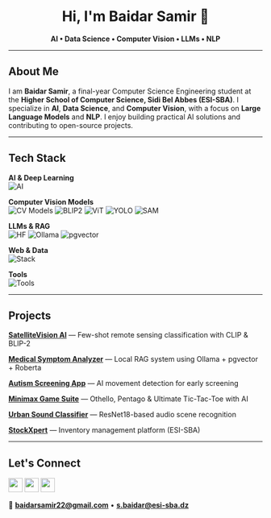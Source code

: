 <div align="center">

# Hi, I'm Baidar Samir 👋

**AI • Data Science • Computer Vision • LLMs • NLP**

</div>

---

## About Me

I am **Baidar Samir**, a final-year Computer Science Engineering student at the **Higher School of Computer Science, Sidi Bel Abbes (ESI-SBA)**. I specialize in **AI**, **Data Science**, and **Computer Vision**, with a focus on **Large Language Models** and **NLP**. I enjoy building practical AI solutions and contributing to open-source projects.

---

## Tech Stack

**AI & Deep Learning**  
![AI](https://skillicons.dev/icons?i=pytorch,tensorflow,opencv,python)

**Computer Vision Models**  
![CV Models](https://img.shields.io/badge/CLIP-000?style=flat) ![BLIP2](https://img.shields.io/badge/BLIP--2-000?style=flat) ![ViT](https://img.shields.io/badge/ViT-000?style=flat) ![YOLO](https://img.shields.io/badge/YOLO-000?style=flat) ![SAM](https://img.shields.io/badge/SAM-000?style=flat)

**LLMs & RAG**  
![HF](https://img.shields.io/badge/🤗_Transformers-yellow?style=flat) ![Ollama](https://img.shields.io/badge/Ollama-black?style=flat) ![pgvector](https://img.shields.io/badge/pgvector-blue?style=flat)

**Web & Data**  
![Stack](https://skillicons.dev/icons?i=react,nodejs,flask,fastapi,postgresql,mongodb)

**Tools**  
![Tools](https://skillicons.dev/icons?i=vscode,git,docker,aws,figma)

---

## Projects

**[SatelliteVision AI](https://github.com/BaidarSamir/Projet-2CS)** — Few-shot remote sensing classification with CLIP & BLIP-2

**[Medical Symptom Analyzer](https://github.com/BaidarSamir/medical-llm)** — Local RAG system using Ollama + pgvector + Roberta

**[Autism Screening App](https://github.com/BaidarSamir/autism_gesture)** — AI movement detection for early screening

**[Minimax Game Suite](https://github.com/BaidarSamir/Three-AI-based-Minimax-games-in-Python)** — Othello, Pentago & Ultimate Tic-Tac-Toe with AI

**[Urban Sound Classifier](https://github.com/BaidarSamir/Sound-Classification--Project-DL)** — ResNet18-based audio scene recognition

**[StockXpert](https://github.com/StockXpert/StockXpert)** — Inventory management platform (ESI-SBA)

---

## Let's Connect

<p>
	<a href="https://www.linkedin.com/in/baidar-samir-649804314/"><img src="https://img.shields.io/badge/LinkedIn-0A66C2?logo=linkedin&logoColor=white" height="28"/></a>
	<a href="https://www.kaggle.com/baidarsamir"><img src="https://img.shields.io/badge/Kaggle-20BEFF?logo=kaggle&logoColor=white" height="28"/></a>
	<a href="mailto:baidarsamir22@gmail.com"><img src="https://img.shields.io/badge/Email-EA4335?logo=gmail&logoColor=white" height="28"/></a>
</p>

📧 **baidarsamir22@gmail.com** • **s.baidar@esi-sba.dz**
